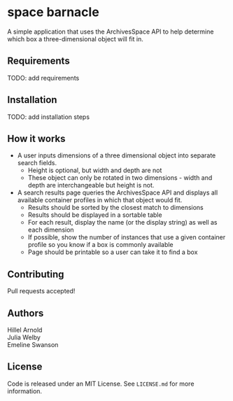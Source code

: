 # space barnacle
A simple application that uses the ArchivesSpace API to help determine which box a three-dimensional object will fit in.

## Requirements

TODO: add requirements

## Installation

TODO: add installation steps

## How it works
*   A user inputs dimensions of a three dimensional object into separate search fields.
    *    Height is optional, but width and depth are not
    *    These object can only be rotated in two dimensions - width and depth are interchangeable but height is not.
*   A search results page queries the ArchivesSpace API and displays all available container profiles in which that object would fit.
    *    Results should be sorted by the closest match to dimensions
    *    Results should be displayed in a sortable table
    *    For each result, display the name (or the display string) as well as each dimension
    *    If possible, show the number of instances that use a given container profile so you know if a box is commonly available
    *    Page should be printable so a user can take it to find a box

## Contributing

Pull requests accepted!

## Authors

Hillel Arnold  
Julia Welby  
Emeline Swanson

## License

Code is released under an MIT License. See `LICENSE.md` for more information.
